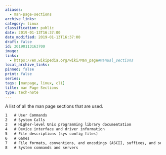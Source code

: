 ```yaml
---
aliases:
  - man-page-sections
archive_links: 
category: linux
classification: public
date: 2019-01-13T16:37:00
date_modified: 2019-01-13T16:37:00
draft: false
id: 20190113163700
image: 
links:
  - https://en.wikipedia.org/wiki/Man_page#Manual_sections
local_archive_links: 
pinned: false
print: false
series: 
tags: [manpage, linux, cli]
title: man Page Sections
type: tech-note
---
```


A list of all the man page sections that are used.

``` markdown
1   # User Commands
2   # System Calls
3   # Higher-level Unix programming library documentation
4   # Device interface and driver information
5   # File descriptions (sys config files)
6   # Games
7   # File formats, conventions, and encodings (ASCII, suffixes, and so on)
8   # System commands and servers
```